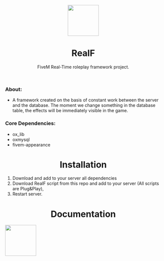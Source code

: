 <p align="center">
<img align="center" width="100" height="100" src="https://media.discordapp.net/attachments/797836843936645160/1303026147407298600/realf-logo.png?ex=672a412a&is=6728efaa&hm=29ef59983625362b1deb6d539eb144b9f9540a7f97cdb80431caf2e59b7e935a&=&format=webp&quality=lossless">
</p>
<h1 align="center">RealF</h1>
<p align="center">FiveM Real-Time roleplay framework project.</p>
<br>
<h3>About:</h3>
<ul>
  <li>A framework created on the basis of constant work between the server and the database. The moment we change something in the database table, the effects will be immediately visible in the game.</li>
</ul>
<h3>Core Dependencies:</h3>
<ul>
  <li>ox_lib</li>
  <li>oxmysql</li>
  <li>fivem-appearance</li>
</ul>
<h1 align="center">Installation</h1>
<ol>
  <li>Download and add to your server all dependencies</li>
  <li>Download RealF script from this repo and add to your server (All scripts are Plug&Play),</li>
  <li>Restart server.</li>
</ol>
<h1 align="center">Documentation</h1>
<img align="center" width="100" height="100" src="https://media.discordapp.net/attachments/797836843936645160/1303026147407298600/realf-logo.png?ex=672a412a&is=6728efaa&hm=29ef59983625362b1deb6d539eb144b9f9540a7f97cdb80431caf2e59b7e935a&=&format=webp&quality=lossless">

